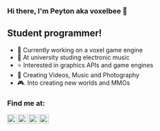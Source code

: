 ### Hi there, I'm Peyton aka voxelbee 👋

## Student programmer!
- 🧊  Currently working on a voxel game engine
- 🌱  At university studing electronic music
- ⭐️  Interested in graphics APIs and game engines
- 🎥  Creating Videos, Music and Photography
- 🎮. Into creating new worlds and MMOs

### Find me at:

[<img align="left" alt="voxelbee | Youtube" width="22px" src="https://cdn.jsdelivr.net/npm/simple-icons@v3/icons/youtube.svg" />][youtube]
[<img align="left" alt="Peyton | LinkedIn" width="22px" src="https://cdn.jsdelivr.net/npm/simple-icons@v3/icons/linkedin.svg" />][linkedin]
[<img align="left" alt="____peyton__ | Instagram" width="22px" src="https://cdn.jsdelivr.net/npm/simple-icons@v3/icons/instagram.svg" />][instagram]
[<img align="left" alt="SLUMB3R | SoundCloud" width="22px" src="https://cdn.jsdelivr.net/npm/simple-icons@v3/icons/soundcloud.svg" />][soundcloud]


[instagram]: https://instagram.com/____peyton__
[linkedin]: https://www.linkedin.com/in/peyton-hammersley-ba62241a0/
[soundcloud]: https://soundcloud.com/slumb3r
[youtube]: https://www.youtube.com/channel/UCS1TedAX9-5yRl9Tx5E2qmg
